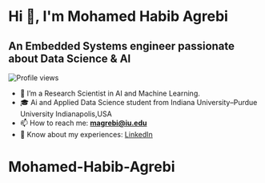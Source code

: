 # Hi 👋, I'm Mohamed Habib Agrebi

## An Embedded Systems engineer passionate about Data Science & AI

![Profile views](https://komarev.com/ghpvc/?username=Engmhabib)

- 🔭 I’m a Research Scientist in AI and Machine Learning.
- 🎓 Ai and Applied Data Science student from Indiana University–Purdue University Indianapolis,USA
- 📫 How to reach me: **magrebi@iu.edu**
- 👀 Know about my experiences: [LinkedIn](https://www.linkedin.com/in/agrebi-mohamed-habib-4b767b13b/)

# Mohamed-Habib-Agrebi
